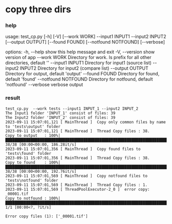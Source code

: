 # copy three dirs

### help

usage: test_cp.py [-h] [-V] [--work WORK] --input1 INPUT1 --input2 INPUT2 [--output OUTPUT] [--found FOUND] [--notfound NOTFOUND] [--verbose]

options:
  -h, --help           show this help message and exit
  -V, --version        show version of app
  --work WORK          Directory for work. Is prefix for all other directories, default ''
  --input1 INPUT1      Directory for input1 (source list)
  --input2 INPUT2      Directory for input2 (compare list)
  --output OUTPUT      Directory for output, default 'output'
  --found FOUND        Directory for found, default 'found'
  --notfound NOTFOUND  Directory for notfound, default 'notfound'
  --verbose            verbose output



### result 

```
test_cp.py  --work tests --input1 INPUT_1 --input2 INPUT_2 
The Input1 folder 'INPUT_1' consist of files: 39
The Input2 folder 'INPUT_2' consist of files: 39
2023-09-11 15:07:01,121 [ MainThread ]  Copy only common files by name to 'tests\output' folder
2023-09-11 15:07:01,121 [ MainThread ]  Thread Copy files : 38.
Copy to output   : 100%|██████████████████████████████████████████████████████████████████████████████████████████████████████████████████████████| 38/38 [00:00<00:00, 186.28it/s]
2023-09-11 15:07:01,356 [ MainThread ]  Copy found files to 'tests\found' folder
2023-09-11 15:07:01,356 [ MainThread ]  Thread Copy files : 38.
Copy to found    : 100%|██████████████████████████████████████████████████████████████████████████████████████████████████████████████████████████| 38/38 [00:00<00:00, 192.76it/s]
2023-09-11 15:07:01,569 [ MainThread ]  Copy notfound files to 'tests\notfound' folder
2023-09-11 15:07:01,569 [ MainThread ]  Thread Copy files : 1.
2023-09-11 15:07:01,569 [ ThreadPoolExecutor-2_0 ]  error copy: _00001.tif                                                                                                  
Copy to notfound : 100%|█████████████████████████████████████████████████████████████████████████████████████████████████████████████████████████████████████| 1/1 [00:00<?, ?it/s]

Error copy files (1): ['_00001.tif']

```